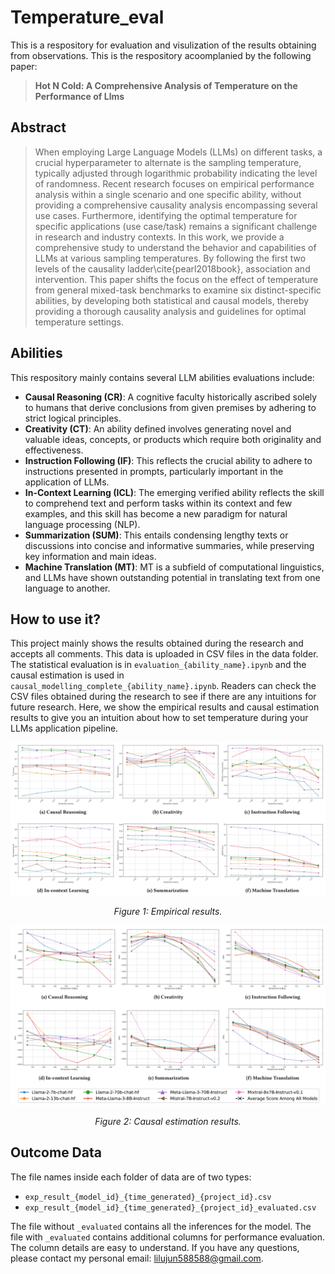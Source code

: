 # Temperature_eval

This is a respository for evaluation and visulization of the results obtaining from observations. This is the respository acoomplanied by the following paper:

> **Hot N Cold: A Comprehensive Analysis of Temperature on the Performance of Llms**

## Abstract

> When employing Large Language Models (LLMs) on different tasks, a crucial hyperparameter to alternate is the sampling temperature, typically adjusted through logarithmic probability indicating the level of randomness. Recent research focuses on empirical performance analysis within a single scenario and one specific ability, without providing a comprehensive causality analysis encompassing several use cases.  Furthermore, identifying the optimal temperature for specific applications (use case/task) remains a significant challenge in research and industry contexts. In this work, we provide a comprehensive study to understand the behavior and capabilities of LLMs at various sampling temperatures. By following the first two levels of the causality ladder\cite{pearl2018book},  association and intervention. This paper shifts the focus on the effect of temperature from general mixed-task benchmarks to examine six distinct-specific abilities, by developing both statistical and causal models, thereby providing a thorough causality analysis and guidelines for optimal temperature settings.
## Abilities
This respository mainly contains several LLM abilities evaluations include: 

- **Causal Reasoning (CR)**: A cognitive faculty historically ascribed solely to humans that derive conclusions from given premises by adhering to strict logical principles.
- **Creativity (CT)**: An ability defined involves generating novel and valuable ideas, concepts, or products which require both originality and effectiveness.
- **Instruction Following (IF)**: This reflects the crucial ability to adhere to instructions presented in prompts, particularly important in the application of LLMs.
- **In-Context Learning (ICL)**: The emerging verified ability reflects the skill to comprehend text and perform tasks within its context and few examples, and this skill has become a new paradigm for natural language processing (NLP).
- **Summarization (SUM)**: This entails condensing lengthy texts or discussions into concise and informative summaries, while preserving key information and main ideas.
- **Machine Translation (MT)**: MT is a subfield of computational linguistics, and LLMs have shown outstanding potential in translating text from one language to another.



## How to use it?


This project mainly shows the results obtained during the research and accepts all comments. This data is uploaded in CSV files in the data folder. The statistical evaluation is in `evaluation_{ability_name}.ipynb` and the causal estimation is used in `causal_modelling_complete_{ability_name}.ipynb`. Readers can check the CSV files obtained during the research to see if there are any intuitions for future research. Here, we show the empirical results and causal estimation results to give you an intuition about how to set temperature during your LLMs application pipeline.

![empirical](images/stats.png)

<p align="center"><em>Figure 1: Empirical results.</em></p>

![causal estimation results](images/causal.png)
<p align="center"><em>Figure 2: Causal estimation results.</em></p>

## Outcome Data

The file names inside each folder of data are of two types:

- `exp_result_{model_id}_{time_generated}_{project_id}.csv`
- `exp_result_{model_id}_{time_generated}_{project_id}_evaluated.csv`

The file without `_evaluated` contains all the inferences for the model. The file with `_evaluated` contains additional columns for performance evaluation. The column details are easy to understand. If you have any questions, please contact my personal email: lilujun588588@gmail.com.
